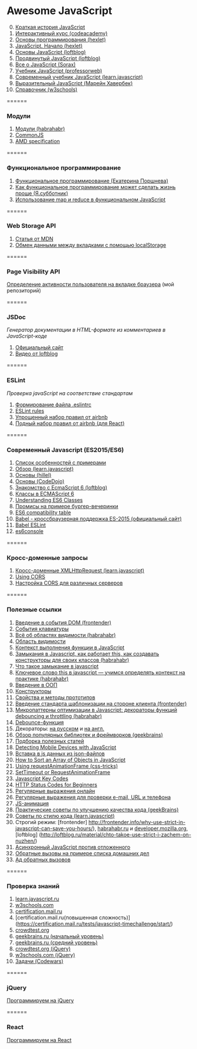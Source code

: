 # Awesome JavaScript
0. [Краткая история JavaScript](https://habrahabr.ru/company/livetyping/blog/324196/-istoriya-javascript-v-tryoh-chastyah) 
1. [Интерактивный курс (codeacademy)](https://www.codecademy.com/en/tracks/javascript) 
2. [Основы программирования (hexlet)](https://ru.hexlet.io/courses/programming-basics)
3. [JavaScript. Начало (hexlet)](https://ru.hexlet.io/courses/javascript_setup)
4. [Основы JavaScript (loftblog)](http://loftblog.ru/material/osnovy-javascript-1-tipy-dannyx/)
5. [Продвинутый JavaScript (loftblog)](http://loftblog.ru/material/prodvinutyj-javascript-1-shablony-vyzova-funkcij-i-this/)
6. [Все о JavaScript (Sorax)](https://www.youtube.com/watch?v=H6G63NKRSi8&list=PL363QX7S8MfSxcHzvkNEqMYbOyhLeWwem)
7. [Учебник JavaScript (professorweb)](http://professorweb.ru/my/javascript/js_theory/level1/javascript_index.php)
8. [Современный учебник JavaScript (learn.javascript)](https://learn.javascript.ru/)
9. [Выразительный JavaScript (Марейн Хавербек)](http://wickedblog.ru/wp-content/uploads/2015/07/eloquentjavascript_ru.pdf)
10. [Справочник (w3schools)](http://www.w3schools.com/js/default.asp)

======

### Модули
1. [Модули (habrahabr)](https://habrahabr.ru/post/243273/)
2. [CommonJS](http://largescalejs.ru/commonjs-modules/)
3. [AMD specification](https://github.com/amdjs/amdjs-api/wiki/AMD)

======

### Функциональное программирование
1. [Функциональное программирование (Екатерина Поршнева)](https://www.youtube.com/watch?v=8nWQCcqUwR0&feature=youtu.be)
2. [Как функциональное программирование может сделать жизнь проще (Я.субботник)](https://www.youtube.com/watch?v=t4AhK0oWd9I)
3. [Использование map и reduce в функциональном JavaScript](https://habrahabr.ru/company/nixsolutions/blog/324342)

======

### Web Storage API
1. [Статья от MDN](https://developer.mozilla.org/ru/docs/Web/API/Web_Storage_API/Using_the_Web_Storage_API)
2. [Обмен данными между вкладками с помощью localStorage](http://getinstance.info/articles/translations/cross-tab-communications/)

======

### Page Visibility API
[Определение активности пользователя на вкладке браузера](https://github.com/KAnastasiya/Cross-browser-Page-Visibility-API) (мой репозиторий)

======

### JSDoc
*Генератор документации в HTML-формате из комментариев в JavaScript-коде*

1. [Официальный сайт](http://usejsdoc.org/)
2. [Видео от loftblog](http://loftblog.ru/material/jsdoc-1-znakomstvo/)

======

### ESLint
*Проверка javaScript на соответствие стандартам*

1. [Формирование файла .eslintrc](https://pirosikick.github.io/eslintrc-editor/)
2. [ESLint rules]( http://eslint.org/docs/rules/)
3. [Упрощенный набор правил от airbnb](https://www.npmjs.com/package/eslint-config-airbnb-base)
4. [Подный набор правил от airbnb (для React)](https://www.npmjs.com/package/eslint-config-airbnb)

======

### Современный Javascript (ES2015/ES6)
1. [Список особенностей с примерами](http://es6-features.org)
2. [Обзор (learn.javascript)](https://learn.javascript.ru/es-modern)
3. [Основы (hillel)](http://live.itschool-hillel.org/znakomstvo-s-ecmascript-2015)
4. [Основы (CodeDojo)](https://www.youtube.com/watch?v=4YfsAz-sNAo&list=PLqHlAwsJRxAOpWPtj2T6HhSzX-lKmKV2q)
5. [Знакомство с EcmaScript 6 (loftblog)](https://loftblog.ru/material/1-znakomstvo-s-ecmascript-6-let-const/) 
6. [Классы в ECMAScript 6](http://frontender.info/es6-classes-final/)
7. [Understanding ES6 Classes](https://medium.com/papdit/understanding-es6-classes-ada7c14e0213#.cynm2gujz)
8. [Промисы на примере бургер-вечеринки](https://habrahabr.ru/company/nixsolutions/blog/323066/?mobile=no)
9. [ES6 compatibility table](https://kangax.github.io/compat-table/es6/)
10. [Babel - кроссбраузерная поддержка ES-2015 (официальный сайт)](https://babeljs.io/)
11. [Babel ESLint](https://github.com/babel/babel-eslint) 
12. [es6console](https://es6console.com/)

======

### Кросс-доменные запросы
1. [Кросс-доменные XMLHttpRequest (learn.javascript)](https://learn.javascript.ru/xhr-crossdomain#cors)
2. [Using CORS](http://www.html5rocks.com/en/tutorials/cors/)
3. [Настройка CORS для различных серверов](http://enable-cors.org/index.html)

======

### Полезные ссылки
1. [Введение в события DOM (frontender)](http://frontender.info/an-introduction-to-dom-events/)
2. [События клавиатуры](http://xiper.net/learn/javascript/events/keyboard)
3. [Всё об областях видимости (habrahabr)](https://habrahabr.ru/post/239863/)
4. [Область видимости](http://getinstance.info/articles/javascript/variables-scope-in-javascript/)
5. [Контекст выполнения функции в JavaScript](http://getinstance.info/articles/javascript/execution-context/)
6. [Замыкания в Javascript, как работает this, как создавать конструкторы для своих классов (habrahabr)](https://habrahabr.ru/post/133034/)
7. [Что такое замыкание в javascript](https://myrusakov.ru/javascript-closures.html)
8. [Ключевое слово this в javascript — учимся определять контекст на практике (habrahabr)](https://habrahabr.ru/post/149516/)
9. [Введение в ООП](http://www.cyberguru.ru/web/html/javascript-introduction-to-objective-js.html?showall=1)
10. [Конструкторы](http://forwebdev.ru/javascript/constructors/)
11. [Свойства и методы прототипов](http://forwebdev.ru/javascript/prototype-properties-methods/)
12. [Введение стандарта шаблонизации на стороне клиента (frontender)](http://frontender.info/template/)
13. [Микропаттерны оптимизации в Javascript: декораторы функций debouncing и throttling (habrahabr)](https://habrahabr.ru/post/60957/)
14. [Debounce-функция](https://davidwalsh.name/javascript-debounce-function)
15. Декораторы: [на русском](http://it-lessonsblog.ru/dekoratory-v-javascript) и [на англ.](https://medium.com/front-end-hacking/javascript-make-your-code-cleaner-with-decorators-d34fc72af947#.dy0yrdlkd)
16. [Обзор популярных библиотек и фреймворков (geekbrains)](https://geekbrains.ru/events/42)
17. [Подборка полезных статей](http://forwebdev.ru/category/javascript/)
18. [Detecting Mobile Devices with JavaScript](https://www.abeautifulsite.net/detecting-mobile-devices-with-javascript)
19. [Вставка в js данных из json-файлов](http://stackoverflow.com/questions/33650399/es6-modules-implementation-how-to-load-a-json-file )
20. [How to Sort an Array of Objects in JavaScript](https://www.sitepoint.com/sort-an-array-of-objects-in-javascript/)
21. [Using requestAnimationFrame (css-tricks)](https://css-tricks.com/using-requestanimationframe/)
22. [SetTimeout or RequestAnimationFrame](http://creativejs.com/resources/requestanimationframe/)
23. [Javascript Key Codes](http://www.cambiaresearch.com/articles/15/javascript-key-codes)
24. [HTTP Status Codes for Beginners](https://www.addedbytes.com/articles/for-beginners/http-status-codes/)
25. [Регулярные выражения онлайн](http://regexr.com/)
26. [Регулярные выражения для проверки e-mail, URL и телефона](http://web.izjum.com/regexp-email-url-phone)
27. [JS-анимация](http://daniel-lundin.github.io/snabbt.js/)
28. [Практические советы по улучшению качества кода (geekBrains)](https://geekbrains.ru/events/145) 
29. [Советы по стилю кода (learn.javascript)](https://learn.javascript.ru/coding-style)
30. Строгий режим: [frontender] http://frontender.info/why-use-strict-in-javascript-can-save-you-hours/), [habrahabr.ru](https://habrahabr.ru/post/118666/) и [developer.mozilla.org](https://developer.mozilla.org/en/docs/Web/JavaScript/Reference/Strict_mode), [loftblog] (http://loftblog.ru/material/chto-takoe-use-strict-i-zachem-on-nuzhen/)
31. [Асинхронный JavaScript против отложенного](https://habrahabr.ru/post/323790/)
32. [Обратные вызовы на примере списка домашних дел](https://htmlacademy.ru/blog/155-understanding-callbacks?utm_source=forwebdev&utm_medium=announcement&utm_campaign=obratnye-vyzovy-na-primere-spiska-domashn)
33. [Ад обратных вызовов](http://callbackhell.ru/)

======

### Проверка знаний
1. [learn.javascript.ru](https://learn.javascript.ru/quiz)
2. [w3schools.com](http://www.w3schools.com/quiztest/quiztest.asp?qtest=JavaScript)
3. [certification.mail.ru](https://certification.mail.ru/tests/copy-javascript/start/)
4. [certification.mail.ru(повышенная сложность)] (https://certification.mail.ru/tests/javascript-timechallenge/start/)
5. [crowdtest.org](http://crowdtest.org/ru/javascript)
6. [geekbrains.ru (начальный уровень)](https://geekbrains.ru/tests/15)
7. [geekbrains.ru (средний уровень)](https://geekbrains.ru/tests/21)
8. [crowdtest.org (jQuery)](http://crowdtest.org/ru/jquery)
9. [w3schools.com (jQuery)](http://www.w3schools.com/quiztest/quiztest.asp?qtest=jQuery)
10. [Задачи (Codewars)](https://www.codewars.com/kata/search/my-languages?q=&r%5B%5D=-8&xids=completed&beta=false)

======

### jQuery
[Программируем на jQuery](https://github.com/KAnastasiya/Useful_informations_about_frontend/blob/master/jquery.md)

======

### React
[Программируем на React](https://github.com/KAnastasiya/Useful_informations_about_frontend/blob/master/react.md)
